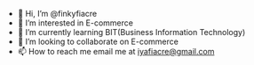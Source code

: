- 👋 Hi, I’m @finkyfiacre
- 👀 I’m interested in E-commerce 
- 🌱 I’m currently learning BIT(Business Information Technology)
- 💞️ I’m looking to collaborate on E-commerce
- 📫 How to reach me email me at iyafiacre@gmail.com 

<!---
finky2015/finky2015 is a ✨ special ✨ repository because its `README.md` (this file) appears on your GitHub profile.
You can click the Preview link to take a look at your changes.
--->
